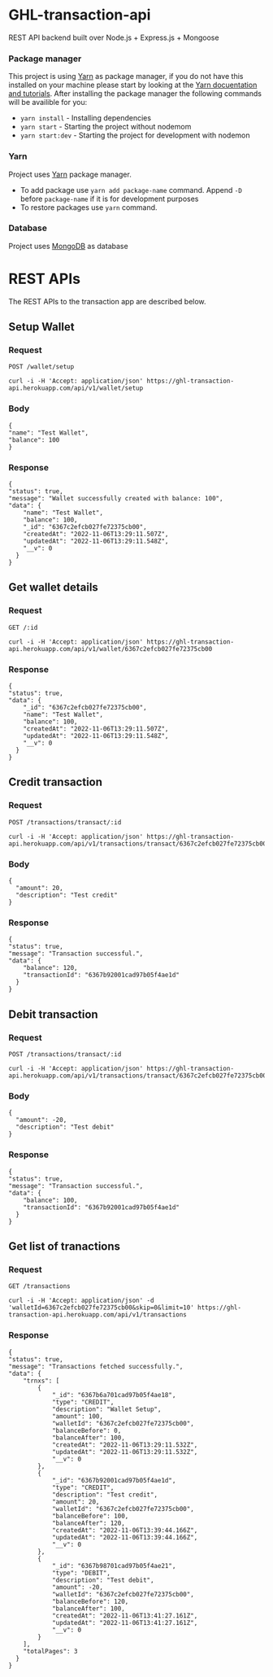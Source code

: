 # GHL-transaction-api
REST API backend built over Node.js + Express.js + Mongoose

### Package manager
This project is using [Yarn](https://yarnpkg.com/en/docs/install) as package manager, if you do not have this installed on your machine please start by looking at the [Yarn docuentation and tutorials](https://classic.yarnpkg.com/en/docs). After installing the package manager the following commands will be availible for you:
- `yarn install` - Installing dependencies
- `yarn start` - Starting the project without nodemom
- `yarn start:dev` - Starting the project for development with nodemon

### Yarn
Project uses [Yarn](https://yarnpkg.com/en/docs/install) package manager.
- To add package use `yarn add package-name` command. Append `-D` before `package-name` if it is for development purposes
- To restore packages use `yarn` command.

### Database
Project uses [MongoDB](https://www.mongodb.com/try/download/community) as database


# REST APIs

The REST APIs to the transaction app are described below.

## Setup Wallet

### Request

`POST /wallet/setup`

    curl -i -H 'Accept: application/json' https://ghl-transaction-api.herokuapp.com/api/v1/wallet/setup

### Body

    {
    "name": "Test Wallet",
    "balance": 100
    }

### Response

    {
    "status": true,
    "message": "Wallet successfully created with balance: 100",
    "data": {
        "name": "Test Wallet",
        "balance": 100,
        "_id": "6367c2efcb027fe72375cb00",
        "createdAt": "2022-11-06T13:29:11.507Z",
        "updatedAt": "2022-11-06T13:29:11.548Z",
        "__v": 0
      }
    }

## Get wallet details

### Request

`GET /:id`

    curl -i -H 'Accept: application/json' https://ghl-transaction-api.herokuapp.com/api/v1/wallet/6367c2efcb027fe72375cb00

### Response

    {
    "status": true,
    "data": {
        "_id": "6367c2efcb027fe72375cb00",
        "name": "Test Wallet",
        "balance": 100,
        "createdAt": "2022-11-06T13:29:11.507Z",
        "updatedAt": "2022-11-06T13:29:11.548Z",
        "__v": 0
      }
    }

## Credit transaction

### Request

`POST /transactions/transact/:id`

    curl -i -H 'Accept: application/json' https://ghl-transaction-api.herokuapp.com/api/v1/transactions/transact/6367c2efcb027fe72375cb00

### Body

    {
      "amount": 20,
      "description": "Test credit"
    }

### Response

    {
    "status": true,
    "message": "Transaction successful.",
    "data": {
        "balance": 120,
        "transactionId": "6367b92001cad97b05f4ae1d"
      }
    }
    
## Debit transaction

### Request

`POST /transactions/transact/:id`

    curl -i -H 'Accept: application/json' https://ghl-transaction-api.herokuapp.com/api/v1/transactions/transact/6367c2efcb027fe72375cb00

### Body

    {
      "amount": -20,
      "description": "Test debit"
    }

### Response

    {
    "status": true,
    "message": "Transaction successful.",
    "data": {
        "balance": 100,
        "transactionId": "6367b92001cad97b05f4ae1d"
      }
    }

## Get list of tranactions

### Request

`GET /transactions`

    curl -i -H 'Accept: application/json' -d 'walletId=6367c2efcb027fe72375cb00&skip=0&limit=10' https://ghl-transaction-api.herokuapp.com/api/v1/transactions

### Response

    {
    "status": true,
    "message": "Transactions fetched successfully.",
    "data": {
        "trnxs": [
            {
                "_id": "6367b6a701cad97b05f4ae18",
                "type": "CREDIT",
                "description": "Wallet Setup",
                "amount": 100,
                "walletId": "6367c2efcb027fe72375cb00",
                "balanceBefore": 0,
                "balanceAfter": 100,
                "createdAt": "2022-11-06T13:29:11.532Z",
                "updatedAt": "2022-11-06T13:29:11.532Z",
                "__v": 0
            },
            {
                "_id": "6367b92001cad97b05f4ae1d",
                "type": "CREDIT",
                "description": "Test credit",
                "amount": 20,
                "walletId": "6367c2efcb027fe72375cb00",
                "balanceBefore": 100,
                "balanceAfter": 120,
                "createdAt": "2022-11-06T13:39:44.166Z",
                "updatedAt": "2022-11-06T13:39:44.166Z",
                "__v": 0
            },
            {
                "_id": "6367b98701cad97b05f4ae21",
                "type": "DEBIT",
                "description": "Test debit",
                "amount": -20,
                "walletId": "6367c2efcb027fe72375cb00",
                "balanceBefore": 120,
                "balanceAfter": 100,
                "createdAt": "2022-11-06T13:41:27.161Z",
                "updatedAt": "2022-11-06T13:41:27.161Z",
                "__v": 0
            }
        ],
        "totalPages": 3
      }
    }
